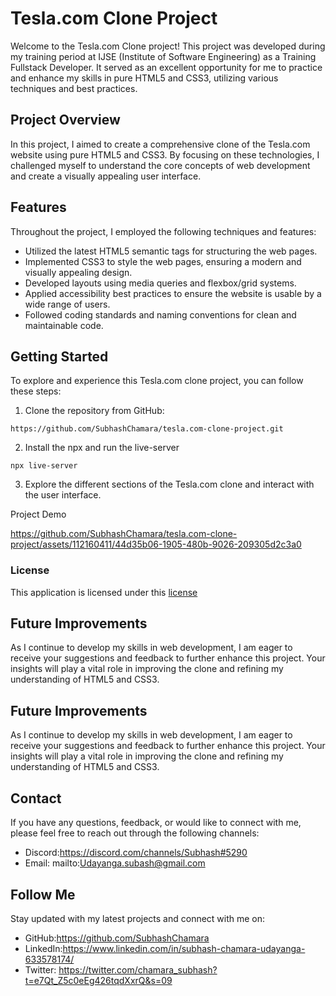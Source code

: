 # Tesla.com Clone Project

Welcome to the Tesla.com Clone project! This project was developed during my training period at IJSE (Institute of Software Engineering) as a Training Fullstack Developer. It served as an excellent opportunity for me to practice and enhance my skills in pure HTML5 and CSS3, utilizing various techniques and best practices.

## Project Overview

In this project, I aimed to create a comprehensive clone of the Tesla.com website using pure HTML5 and CSS3. By focusing on these technologies, I challenged myself to understand the core concepts of web development and create a visually appealing user interface.

## Features

Throughout the project, I employed the following techniques and features:

- Utilized the latest HTML5 semantic tags for structuring the web pages.
- Implemented CSS3 to style the web pages, ensuring a modern and visually appealing design.
- Developed layouts using media queries and flexbox/grid systems.
- Applied accessibility best practices to ensure the website is usable by a wide range of users.
- Followed coding standards and naming conventions for clean and maintainable code.

## Getting Started

To explore and experience this Tesla.com clone project, you can follow these steps:

1. Clone the repository from GitHub: 
 ```
https://github.com/SubhashChamara/tesla.com-clone-project.git
 ```
2. Install the npx and run the live-server
 ```
npx live-server
 ```
3. Explore the different sections of the Tesla.com clone and interact with the user interface.

Project Demo

https://github.com/SubhashChamara/tesla.com-clone-project/assets/112160411/44d35b06-1905-480b-9026-209305d2c3a0

### License
This application is licensed under this [license](License.txt)

## Future Improvements

As I continue to develop my skills in web development, I am eager to receive your suggestions and feedback to further enhance this project. Your insights will play a vital role in improving the clone and refining my understanding of HTML5 and CSS3.

## Future Improvements

As I continue to develop my skills in web development, I am eager to receive your suggestions and feedback to further enhance this project. Your insights will play a vital role in improving the clone and refining my understanding of HTML5 and CSS3.

## Contact

If you have any questions, feedback, or would like to connect with me, please feel free to reach out through the following channels:

- Discord:https://discord.com/channels/Subhash#5290
- Email: mailto:Udayanga.subash@gmail.com

## Follow Me
Stay updated with my latest projects and connect with me on:

- GitHub:https://github.com/SubhashChamara
- LinkedIn:https://www.linkedin.com/in/subhash-chamara-udayanga-633578174/
- Twitter: https://twitter.com/chamara_subhash?t=e7Qt_Z5c0eEg426tqdXxrQ&s=09


